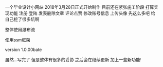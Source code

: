 一个毕业设计小网站
2018年3月28日正式开始制作
目前还在紧张施工阶段
打算实现功能 注册 登陆 发表删除文章 评论点赞 修改账号信息 上传头像
先这么多吧 给自己挖了很多坑啊

整体使用瀑布流

使用ssm框架

version 1.0.00bate

虽然...写完了 但是整体有很多的妥协  之后会在继续更新 加上一些新功能!

